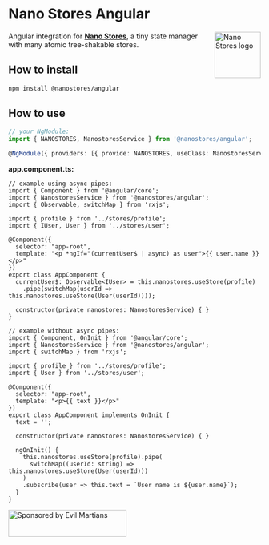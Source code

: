 # Nano Stores Angular

<img align="right" width="92" height="92" title="Nano Stores logo"
     src="https://nanostores.github.io/nanostores/logo.svg">

Angular integration for **[Nano Stores]**, a tiny state manager
with many atomic tree-shakable stores.

## How to install

```sh
npm install @nanostores/angular
```

## How to use

```ts
// your NgModule:
import { NANOSTORES, NanostoresService } from '@nanostores/angular';

@NgModule({ providers: [{ provide: NANOSTORES, useClass: NanostoresService }], ... })
```

**app.component.ts:**

```tsx
// example using async pipes:
import { Component } from '@angular/core';
import { NanostoresService } from '@nanostores/angular';
import { Observable, switchMap } from 'rxjs';

import { profile } from '../stores/profile';
import { IUser, User } from '../stores/user';

@Component({
  selector: "app-root",
  template: "<p *ngIf="(currentUser$ | async) as user">{{ user.name }}</p>"
})
export class AppComponent {
  currentUser$: Observable<IUser> = this.nanostores.useStore(profile)
    .pipe(switchMap(userId => this.nanostores.useStore(User(userId))));

  constructor(private nanostores: NanostoresService) { }
}
```

```tsx
// example without async pipes:
import { Component, OnInit } from '@angular/core';
import { NanostoresService } from '@nanostores/angular';
import { switchMap } from 'rxjs';

import { profile } from '../stores/profile';
import { User } from '../stores/user';

@Component({
  selector: "app-root",
  template: "<p>{{ text }}</p>"
})
export class AppComponent implements OnInit {
  text = '';

  constructor(private nanostores: NanostoresService) { }

  ngOnInit() {
    this.nanostores.useStore(profile).pipe(
      switchMap((userId: string) => this.nanostores.useStore(User(userId)))
    )
    .subscribe(user => this.text = `User name is ${user.name}`);
  }
}
```

[nano stores]: https://github.com/nanostores/nanostores/

<a href="https://evilmartians.com/?utm_source=nanostores">
  <img src="https://evilmartians.com/badges/sponsored-by-evil-martians.svg"
       alt="Sponsored by Evil Martians" width="236" height="54">
</a>
